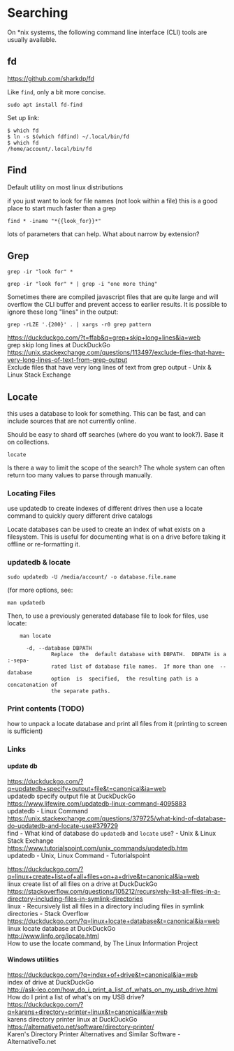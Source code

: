 # Searching

On *nix systems, the following command line interface (CLI) tools are usually available. 

## fd

https://github.com/sharkdp/fd

Like `find`, only a bit more concise. 

```
sudo apt install fd-find
```

Set up link:

```
$ which fd
$ ln -s $(which fdfind) ~/.local/bin/fd
$ which fd
/home/account/.local/bin/fd
```


## Find 

Default utility on most linux distributions

if you just want to look for file names (not look within a file)
this is a good place to start
much faster than a grep

```
find * -iname "*{{look_for}}*"
```

lots of parameters that can help. What about narrow by extension?


## Grep

```
grep -ir "look for" * 

grep -ir "look for" * | grep -i "one more thing"
```

Sometimes there are compiled javascript files that are quite large and will overflow the CLI buffer and prevent access to earlier results. It is possible to ignore these long "lines" in the output:

```
grep -rLZE '.{200}' . | xargs -r0 grep pattern
```

https://duckduckgo.com/?t=ffab&q=grep+skip+long+lines&ia=web  
grep skip long lines at DuckDuckGo  
https://unix.stackexchange.com/questions/113497/exclude-files-that-have-very-long-lines-of-text-from-grep-output  
Exclude files that have very long lines of text from grep output - Unix & Linux Stack Exchange  


## Locate

this uses a database to look for something. 
This can be fast, and can include sources that are not currently online. 

Should be easy to shard off searches (where do you want to look?). Base it on collections. 

```
locate
```

Is there a way to limit the scope of the search? The whole system can often return too many values to parse through manually.

### Locating Files

use updatedb to create indexes of different drives
then use a locate command to quickly query different drive catalogs

Locate databases can be used to create an index of what exists on a filesystem. This is useful for documenting what is on a drive before taking it offline or re-formatting it. 

### updatedb & locate

```
sudo updatedb -U /media/account/ -o database.file.name
```

(for more options, see:

```
man updatedb
```

Then, to use a previously generated database file to look for files, use locate:

```
    man locate

      -d, --database DBPATH
              Replace  the  default database with DBPATH.  DBPATH is a :-sepa‐
              rated list of database file names.  If more than one  --database
              option  is  specified,  the resulting path is a concatenation of
              the separate paths.
```

### Print contents (TODO)

how to unpack a locate database and print all files from it
(printing to screen is sufficient)
    
### Links

#### update db

https://duckduckgo.com/?q=updatedb+specify+output+file&t=canonical&ia=web  
updatedb specify output file at DuckDuckGo  
https://www.lifewire.com/updatedb-linux-command-4095883  
updatedb - Linux Command  
https://unix.stackexchange.com/questions/379725/what-kind-of-database-do-updatedb-and-locate-use#379729  
find - What kind of database do `updatedb` and `locate` use? - Unix & Linux Stack Exchange  
https://www.tutorialspoint.com/unix_commands/updatedb.htm  
updatedb - Unix, Linux Command - Tutorialspoint  
  
  
https://duckduckgo.com/?q=linux+create+list+of+all+files+on+a+drive&t=canonical&ia=web  
linux create list of all files on a drive at DuckDuckGo  
https://stackoverflow.com/questions/105212/recursively-list-all-files-in-a-directory-including-files-in-symlink-directories  
linux - Recursively list all files in a directory including files in symlink directories - Stack Overflow  
https://duckduckgo.com/?q=linux+locate+database&t=canonical&ia=web  
linux locate database at DuckDuckGo  
http://www.linfo.org/locate.html  
How to use the locate command, by The Linux Information Project  



#### Windows utilities

https://duckduckgo.com/?q=index+of+drive&t=canonical&ia=web  
index of drive at DuckDuckGo  
http://ask-leo.com/how_do_i_print_a_list_of_whats_on_my_usb_drive.html  
How do I print a list of what's on my USB drive?  
https://duckduckgo.com/?q=karens+directory+printer+linux&t=canonical&ia=web  
karens directory printer linux at DuckDuckGo  
https://alternativeto.net/software/directory-printer/  
Karen's Directory Printer Alternatives and Similar Software - AlternativeTo.net  


